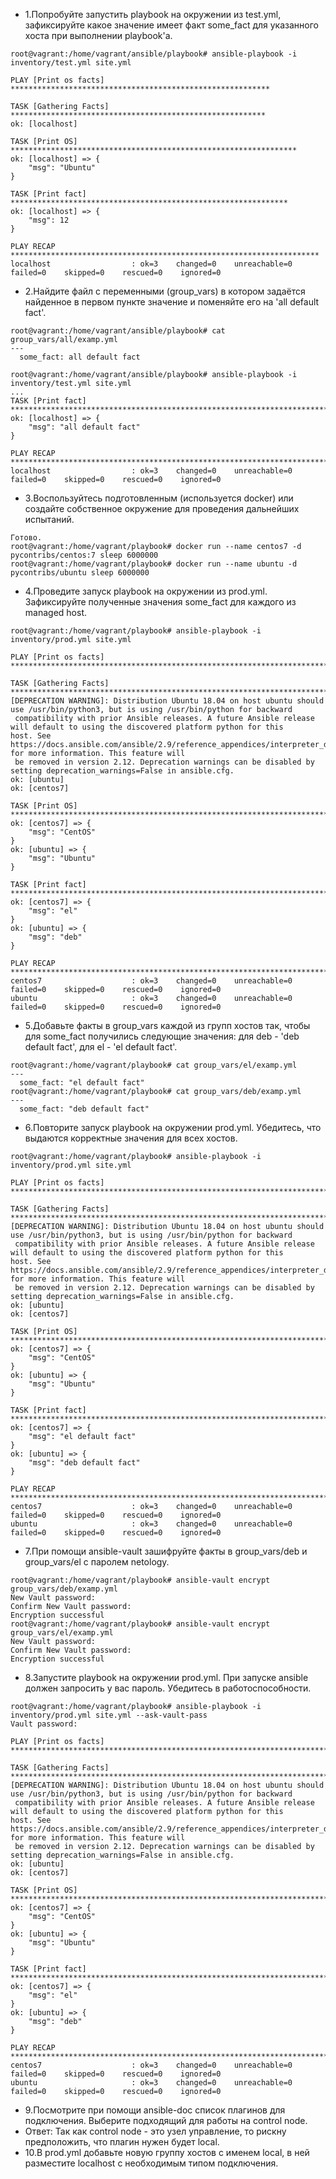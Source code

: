 - 1.Попробуйте запустить playbook на окружении из test.yml, зафиксируйте какое значение имеет факт some_fact для указанного хоста при выполнении playbook'a.
```    
root@vagrant:/home/vagrant/ansible/playbook# ansible-playbook -i inventory/test.yml site.yml

PLAY [Print os facts] **********************************************************

TASK [Gathering Facts] *********************************************************
ok: [localhost]

TASK [Print OS] ****************************************************************
ok: [localhost] => {
    "msg": "Ubuntu"
}

TASK [Print fact] **************************************************************
ok: [localhost] => {
    "msg": 12
}

PLAY RECAP *********************************************************************
localhost                  : ok=3    changed=0    unreachable=0    failed=0    skipped=0    rescued=0    ignored=0
```
- 2.Найдите файл с переменными (group_vars) в котором задаётся найденное в первом пункте значение и поменяйте его на 'all default fact'.
```
root@vagrant:/home/vagrant/ansible/playbook# cat group_vars/all/examp.yml
---
  some_fact: all default fact

root@vagrant:/home/vagrant/ansible/playbook# ansible-playbook -i inventory/test.yml site.yml
...
TASK [Print fact] *********************************************************************************************************************
ok: [localhost] => {
    "msg": "all default fact"
}

PLAY RECAP ****************************************************************************************************************************
localhost                  : ok=3    changed=0    unreachable=0    failed=0    skipped=0    rescued=0    ignored=0
```
- 3.Воспользуйтесь подготовленным (используется docker) или создайте собственное окружение для проведения дальнейших испытаний.
```
Готово.
root@vagrant:/home/vagrant/playbook# docker run --name centos7 -d pycontribs/centos:7 sleep 6000000
root@vagrant:/home/vagrant/playbook# docker run --name ubuntu -d pycontribs/ubuntu sleep 6000000
```
- 4.Проведите запуск playbook на окружении из prod.yml. Зафиксируйте полученные значения some_fact для каждого из managed host. 
```
root@vagrant:/home/vagrant/playbook# ansible-playbook -i inventory/prod.yml site.yml

PLAY [Print os facts] *****************************************************************************************************************

TASK [Gathering Facts] ****************************************************************************************************************
[DEPRECATION WARNING]: Distribution Ubuntu 18.04 on host ubuntu should use /usr/bin/python3, but is using /usr/bin/python for backward
 compatibility with prior Ansible releases. A future Ansible release will default to using the discovered platform python for this
host. See https://docs.ansible.com/ansible/2.9/reference_appendices/interpreter_discovery.html for more information. This feature will
 be removed in version 2.12. Deprecation warnings can be disabled by setting deprecation_warnings=False in ansible.cfg.
ok: [ubuntu]
ok: [centos7]

TASK [Print OS] ***********************************************************************************************************************
ok: [centos7] => {
    "msg": "CentOS"
}
ok: [ubuntu] => {
    "msg": "Ubuntu"
}

TASK [Print fact] *********************************************************************************************************************
ok: [centos7] => {
    "msg": "el"
}
ok: [ubuntu] => {
    "msg": "deb"
}

PLAY RECAP ****************************************************************************************************************************
centos7                    : ok=3    changed=0    unreachable=0    failed=0    skipped=0    rescued=0    ignored=0
ubuntu                     : ok=3    changed=0    unreachable=0    failed=0    skipped=0    rescued=0    ignored=0
```
- 5.Добавьте факты в group_vars каждой из групп хостов так, чтобы для some_fact получились следующие значения: для deb - 'deb default fact', для el - 'el default fact'.
```
root@vagrant:/home/vagrant/playbook# cat group_vars/el/examp.yml
---
  some_fact: "el default fact"
root@vagrant:/home/vagrant/playbook# cat group_vars/deb/examp.yml
---
  some_fact: "deb default fact"
```
- 6.Повторите запуск playbook на окружении prod.yml. Убедитесь, что выдаются корректные значения для всех хостов.
```
root@vagrant:/home/vagrant/playbook# ansible-playbook -i inventory/prod.yml site.yml

PLAY [Print os facts] *****************************************************************************************************************

TASK [Gathering Facts] ****************************************************************************************************************
[DEPRECATION WARNING]: Distribution Ubuntu 18.04 on host ubuntu should use /usr/bin/python3, but is using /usr/bin/python for backward
 compatibility with prior Ansible releases. A future Ansible release will default to using the discovered platform python for this
host. See https://docs.ansible.com/ansible/2.9/reference_appendices/interpreter_discovery.html for more information. This feature will
 be removed in version 2.12. Deprecation warnings can be disabled by setting deprecation_warnings=False in ansible.cfg.
ok: [ubuntu]
ok: [centos7]

TASK [Print OS] ***********************************************************************************************************************
ok: [centos7] => {
    "msg": "CentOS"
}
ok: [ubuntu] => {
    "msg": "Ubuntu"
}

TASK [Print fact] *********************************************************************************************************************
ok: [centos7] => {
    "msg": "el default fact"
}
ok: [ubuntu] => {
    "msg": "deb default fact"
}

PLAY RECAP ****************************************************************************************************************************
centos7                    : ok=3    changed=0    unreachable=0    failed=0    skipped=0    rescued=0    ignored=0
ubuntu                     : ok=3    changed=0    unreachable=0    failed=0    skipped=0    rescued=0    ignored=0
```
- 7.При помощи ansible-vault зашифруйте факты в group_vars/deb и group_vars/el с паролем netology.
```
root@vagrant:/home/vagrant/playbook# ansible-vault encrypt group_vars/deb/examp.yml
New Vault password:
Confirm New Vault password:
Encryption successful
root@vagrant:/home/vagrant/playbook# ansible-vault encrypt group_vars/el/examp.yml
New Vault password:
Confirm New Vault password:
Encryption successful
```
- 8.Запустите playbook на окружении prod.yml. При запуске ansible должен запросить у вас пароль. Убедитесь в работоспособности.
```
root@vagrant:/home/vagrant/playbook# ansible-playbook -i inventory/prod.yml site.yml --ask-vault-pass
Vault password:

PLAY [Print os facts] *****************************************************************************************************************

TASK [Gathering Facts] ****************************************************************************************************************
[DEPRECATION WARNING]: Distribution Ubuntu 18.04 on host ubuntu should use /usr/bin/python3, but is using /usr/bin/python for backward
 compatibility with prior Ansible releases. A future Ansible release will default to using the discovered platform python for this
host. See https://docs.ansible.com/ansible/2.9/reference_appendices/interpreter_discovery.html for more information. This feature will
 be removed in version 2.12. Deprecation warnings can be disabled by setting deprecation_warnings=False in ansible.cfg.
ok: [ubuntu]
ok: [centos7]

TASK [Print OS] ***********************************************************************************************************************
ok: [centos7] => {
    "msg": "CentOS"
}
ok: [ubuntu] => {
    "msg": "Ubuntu"
}

TASK [Print fact] *********************************************************************************************************************
ok: [centos7] => {
    "msg": "el"
}
ok: [ubuntu] => {
    "msg": "deb"
}

PLAY RECAP ****************************************************************************************************************************
centos7                    : ok=3    changed=0    unreachable=0    failed=0    skipped=0    rescued=0    ignored=0
ubuntu                     : ok=3    changed=0    unreachable=0    failed=0    skipped=0    rescued=0    ignored=0
```
- 9.Посмотрите при помощи ansible-doc список плагинов для подключения. Выберите подходящий для работы на control node.
- Ответ: Так как control node - это узел управление, то рискну предположить, что плагин нужен будет local.
- 10.В prod.yml добавьте новую группу хостов с именем local, в ней разместите localhost с необходимым типом подключения.
